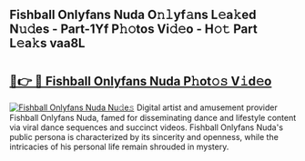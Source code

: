 ## Fishball Onlyfans Nuda O𝚗𝚕yf𝚊ns L𝚎a𝚔ed N𝚞𝚍es - Part-1Yf P𝚑𝚘tos Vi𝚍𝚎o - H𝚘𝚝 Part L𝚎a𝚔s vaa8L

# <h2><a href="http://kfeju9.oniu.top/?m=Fishball+Onlyfans+Nuda">🔗👉 🔴 Fishball Onlyfans Nuda P𝚑ot𝚘𝚜 V𝚒d𝚎o</a></h2>

[![Fishball Onlyfans Nuda Nu𝚍e𝚜](https://i.imgur.com/0qMVB7G.gif)](http://kfeju9.oniu.top/?m=Fishball+Onlyfans+Nuda)
Digital artist and amusement provider Fishball Onlyfans Nuda, famed for disseminating dance and lifestyle content via viral dance sequences and succinct videos. Fishball Onlyfans Nuda's public persona is characterized by its sincerity and openness, while the intricacies of his personal life remain shrouded in mystery.  
